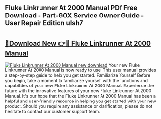 ## Fluke Linkrunner At 2000 Manual PDf Free Download - Part-G0X Service Owner Guide - User Repair Edition ulsh7

# <h2><a href="http://bc99418.oget.top/?id=Fluke+Linkrunner+At+2000+Manual">🔗Download New 👉🔴 Fluke Linkrunner At 2000 Manual</a></h2>

[![Fluke Linkrunner At 2000 Manual new download](https://i.imgur.com/5g1atiW.png)](http://bc99418.oget.top/?id=Fluke+Linkrunner+At+2000+Manual)
Your new Fluke Linkrunner At 2000 Manual is now ready to use. This user manual provides a step-by-step guide to help you get started. Familiarize Yourself Before you begin, take a moment to familiarize yourself with the functions and capabilities of your new Fluke Linkrunner At 2000 Manual. Experience the future with the innovative features of your new Fluke Linkrunner At 2000 Manual. It's our hope that the Fluke Linkrunner At 2000 Manual has been a helpful and user-friendly resource in helping you get started with your new product. Should you require any assistance or clarification, please do not hesitate to contact our customer support team.
